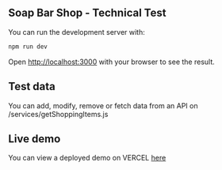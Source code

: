 ## Soap Bar Shop - Technical Test

You can run the development server with:

```bash
npm run dev
```

Open [http://localhost:3000](http://localhost:3000) with your browser to see the result.

## Test data

You can add, modify, remove or fetch data from an API on /services/getShoppingItems.js

## Live demo

You can view a deployed demo on VERCEL [here](https://soap-bar-shop.vercel.app/)